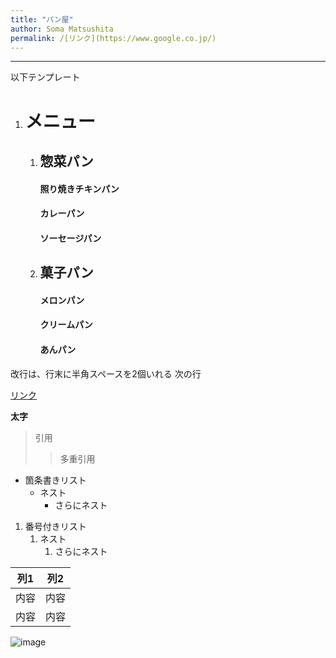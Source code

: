 ```yaml
---
title: "パン屋"
author: Soma Matsushita
permalink: /[リンク](https://www.google.co.jp/)
---
```







---

以下テンプレート
1. # メニュー
    1. ## 惣菜パン
       #### 照り焼きチキンパン
       #### カレーパン
       #### ソーセージパン  
     
    2. ## 菓子パン
       #### メロンパン
       #### クリームパン
       #### あんパン

改行は、行末に半角スペースを2個いれる
次の行

[リンク](https://www.google.co.jp/)

**太字**

> 引用
>> 多重引用


- 箇条書きリスト
  - ネスト
    - さらにネスト


1. 番号付きリスト
   1. ネスト
      1. さらにネスト


| 列1  | 列2  |
|-----|-----|
| 内容  | 内容  |
| 内容  | 内容  |

![image](/GHPages_WebSite/assets/images/logo-150.png)
